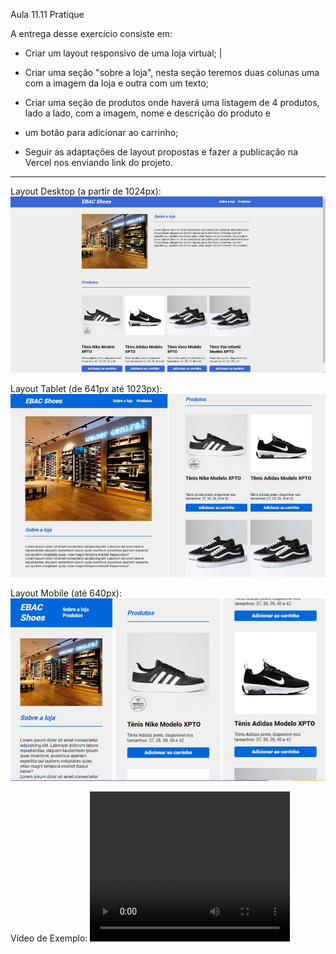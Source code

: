 Aula 11.11 
Pratique

A entrega desse exercício consiste em:

* Criar um layout responsivo de uma loja virtual; |

* Criar uma seção "sobre a loja", nesta seção teremos duas colunas uma com a imagem da loja e outra com um texto;

* Criar uma seção de produtos onde haverá uma listagem de 4 produtos, lado a lado, com a imagem, nome e descrição do produto e
* um botão para adicionar ao carrinho;

* Seguir as adaptações de layout propostas e fazer a publicação na Vercel nos enviando link do projeto.

-----------------------------------------------------------------------------------------------------------------------------------------------------------------

Layout Desktop (a partir de 1024px):
![Exemplo Desktop](./desktop.png)

Layout Tablet (de 641px até 1023px):
![Exemplo Tablet](./tablet.png)

Layout Mobile (até 640px):
![Exemplo Mobile](./mobile.png)

Vídeo de Exemplo:
<video width="320" height="240" controls>
    <source src="./exemplo.mp4" type="video/mp4">
    Seu navegador não suporta o elemento de vídeo.
</video>